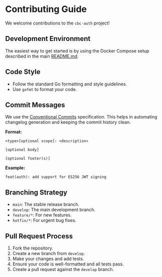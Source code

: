 # Contributing Guide

We welcome contributions to the `cbc-auth` project!

## Development Environment

The easiest way to get started is by using the Docker Compose setup described in the main [README.md](../README.md).

## Code Style

- Follow the standard Go formatting and style guidelines.
- Use `gofmt` to format your code.

## Commit Messages

We use the [Conventional Commits](https://www.conventionalcommits.org/) specification. This helps in automating changelog generation and keeping the commit history clean.

**Format:**

```
<type>[optional scope]: <description>

[optional body]

[optional footer(s)]
```

**Example:**

```
feat(auth): add support for ES256 JWT signing
```

## Branching Strategy

- `main`: The stable release branch.
- `develop`: The main development branch.
- `feature/*`: For new features.
- `hotfix/*`: For urgent bug fixes.

## Pull Request Process

1.  Fork the repository.
2.  Create a new branch from `develop`.
3.  Make your changes and add tests.
4.  Ensure your code is well-formatted and all tests pass.
5.  Create a pull request against the `develop` branch.

<!--Personal.AI order the ending-->